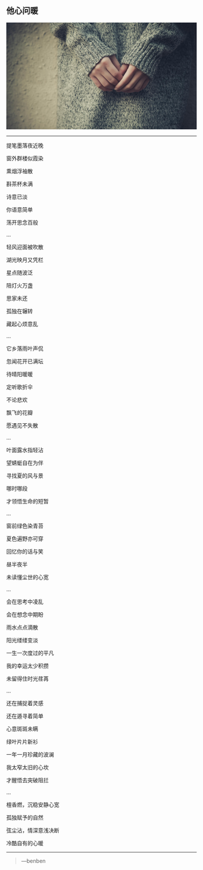 他心问暖
---
![](/assets/317979-106.jpg)

---
提笔墨落夜近晚

窗外群楼似霞染

熏烟浮袖散

斟茶杯未满

诗意已淡

你语意简单

荡开思念百般

...

轻风迎面被吹散

湖光映月又凭栏

星点随波泛

陪灯火万盏

思家未还

孤独在辗转

藏起心烦意乱

...

它乡落雨叶声侃

忽闻花开已满坛

待晴阳暖暖

定听歌折伞

不论悲欢

飘飞的花瓣

愿遇见不失散

...

叶面露水指轻沾

望蜻蜓自在为伴

寻找夏的风与景

哪时哪段

才领悟生命的短暂

...

窗前绿色染青苔

夏色遍野亦可穿

回忆你的话与笑

昼半夜半

未读懂尘世的心宽

...

会在思考中凌乱

会在想念中期盼

雨水点点滴散

阳光缕缕变淡

一生一次度过的平凡

我的幸运太少积攒

未留得住时光荏苒

...

还在捕捉着灵感

还在遁寻着简单

心意斑斑未瞒

绿叶片片新衫

一年一月珍藏的波澜

我太窄太旧的心坎

才醒悟去突破阻拦

...

檀香燃，沉稳安静心宽

孤独赋予的自然

弦尘沾，情深意浅决断

冷酷自有的心暖

---
>—benben